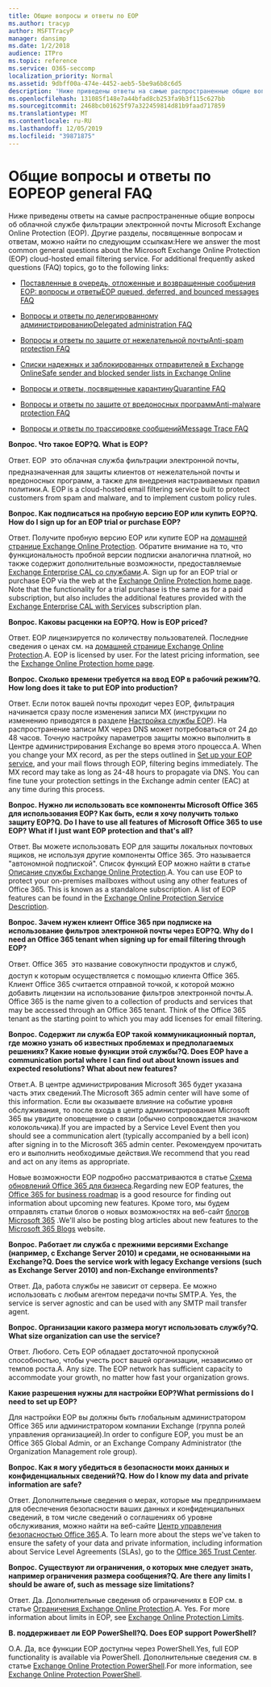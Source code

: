 ```yaml
---
title: Общие вопросы и ответы по EOP
ms.author: tracyp
author: MSFTTracyP
manager: dansimp
ms.date: 1/2/2018
audience: ITPro
ms.topic: reference
ms.service: O365-seccomp
localization_priority: Normal
ms.assetid: 9dbff00a-474e-4452-aeb5-5be9a6b8c6d5
description: 'Ниже приведены ответы на самые распространенные общие вопросы об облачной службе фильтрации электронной почты Microsoft Exchange Online Protection (EOP). Другие разделы, посвященные вопросам и ответам, можно найти по следующим ссылкам:'
ms.openlocfilehash: 131085f148e7a44bfad8cb253fa9b3f115c627bb
ms.sourcegitcommit: 2468bcb01625f97a322459814d81b9faad717859
ms.translationtype: MT
ms.contentlocale: ru-RU
ms.lasthandoff: 12/05/2019
ms.locfileid: "39871875"
---
```

# <a name="eop-general-faq"></a><span data-ttu-id="5751b-104">Общие вопросы и ответы по EOP</span><span class="sxs-lookup"><span data-stu-id="5751b-104">EOP general FAQ</span></span>

<span data-ttu-id="5751b-p102">Ниже приведены ответы на самые распространенные общие вопросы об облачной службе фильтрации электронной почты Microsoft Exchange Online Protection (EOP). Другие разделы, посвященные вопросам и ответам, можно найти по следующим ссылкам:</span><span class="sxs-lookup"><span data-stu-id="5751b-p102">Here we answer the most common general questions about the Microsoft Exchange Online Protection (EOP) cloud-hosted email filtering service. For additional frequently asked questions (FAQ) topics, go to the following links:</span></span>

- [<span data-ttu-id="5751b-107">Поставленные в очередь, отложенные и возвращенные сообщения EOP: вопросы и ответы</span><span class="sxs-lookup"><span data-stu-id="5751b-107">EOP queued, deferred, and bounced messages FAQ</span></span>](eop-queued-deferred-and-bounced-messages-faq.md)

- [<span data-ttu-id="5751b-108">Вопросы и ответы по делегированному администрированию</span><span class="sxs-lookup"><span data-stu-id="5751b-108">Delegated administration FAQ</span></span>](delegated-administration-faq.md)

- [<span data-ttu-id="5751b-109">Вопросы и ответы по защите от нежелательной почты</span><span class="sxs-lookup"><span data-stu-id="5751b-109">Anti-spam protection FAQ</span></span>](anti-spam-protection-faq.md)

- [<span data-ttu-id="5751b-110">Списки надежных и заблокированных отправителей в Exchange Online</span><span class="sxs-lookup"><span data-stu-id="5751b-110">Safe sender and blocked sender lists in Exchange Online</span></span>](safe-sender-and-blocked-sender-lists-faq.md)

- [<span data-ttu-id="5751b-111">Вопросы и ответы, посвященные карантину</span><span class="sxs-lookup"><span data-stu-id="5751b-111">Quarantine FAQ</span></span>](quarantine-faq.md)

- [<span data-ttu-id="5751b-112">Вопросы и ответы по защите от вредоносных программ</span><span class="sxs-lookup"><span data-stu-id="5751b-112">Anti-malware protection FAQ</span></span>](anti-malware-protection-faq-eop.md)

- [<span data-ttu-id="5751b-113">Вопросы и ответы по трассировке сообщений</span><span class="sxs-lookup"><span data-stu-id="5751b-113">Message Trace FAQ</span></span>](https://docs.microsoft.com/exchange/monitoring/trace-an-email-message/message-trace-faq)

<span data-ttu-id="5751b-114">**Вопрос. Что такое EOP?**</span><span class="sxs-lookup"><span data-stu-id="5751b-114">**Q. What is EOP?**</span></span>

<span data-ttu-id="5751b-p103">Ответ. EOP  это облачная служба фильтрации электронной почты, предназначенная для защиты клиентов от нежелательной почты и вредоносных программ, а также для внедрения настраиваемых правил политики.</span><span class="sxs-lookup"><span data-stu-id="5751b-p103">A. EOP is a cloud-hosted email filtering service built to protect customers from spam and malware, and to implement custom policy rules.</span></span>

<span data-ttu-id="5751b-117">**Вопрос. Как подписаться на пробную версию EOP или купить EOP?**</span><span class="sxs-lookup"><span data-stu-id="5751b-117">**Q. How do I sign up for an EOP trial or purchase EOP?**</span></span>

<span data-ttu-id="5751b-p104">Ответ. Получите пробную версию EOP или купите EOP на [домашней странице Exchange Online Protection](https://products.office.com/exchange/exchange-email-security-spam-protection). Обратите внимание на то, что функциональность пробной версии подписки аналогична платной, но также содержит дополнительные возможности, предоставляемые [Exchange Enterprise CAL со службами](https://products.office.com/exchange/microsoft-exchange-server-licensing-licensing-overview).</span><span class="sxs-lookup"><span data-stu-id="5751b-p104">A. Sign up for an EOP trial or purchase EOP via the web at the [Exchange Online Protection home page](https://products.office.com/exchange/exchange-email-security-spam-protection). Note that the functionality for a trial purchase is the same as for a paid subscription, but also includes the additional features provided with the [Exchange Enterprise CAL with Services](https://products.office.com/exchange/microsoft-exchange-server-licensing-licensing-overview) subscription plan.</span></span>

<span data-ttu-id="5751b-121">**Вопрос. Каковы расценки на EOP?**</span><span class="sxs-lookup"><span data-stu-id="5751b-121">**Q. How is EOP priced?**</span></span>

<span data-ttu-id="5751b-p105">Ответ. EOP лицензируется по количеству пользователей. Последние сведения о ценах см. на [домашней странице Exchange Online Protection](https://products.office.com/exchange/exchange-email-security-spam-protection).</span><span class="sxs-lookup"><span data-stu-id="5751b-p105">A. EOP is licensed by user. For the latest pricing information, see the [Exchange Online Protection home page](https://products.office.com/exchange/exchange-email-security-spam-protection).</span></span>

<span data-ttu-id="5751b-125">**Вопрос. Сколько времени требуется на ввод EOP в рабочий режим?**</span><span class="sxs-lookup"><span data-stu-id="5751b-125">**Q. How long does it take to put EOP into production?**</span></span>

<span data-ttu-id="5751b-p106">Ответ. Если поток вашей почты проходит через EOP, фильтрация начинается сразу после изменения записи MX (инструкции по изменению приводятся в разделе [Настройка службы EOP](set-up-your-eop-service.md)). На распространение записи MX через DNS может потребоваться от 24 до 48 часов. Точную настройку параметров защиты можно выполнить в Центре администрирования Exchange во время этого процесса.</span><span class="sxs-lookup"><span data-stu-id="5751b-p106">A. When you change your MX record, as per the steps outlined in [Set up your EOP service](set-up-your-eop-service.md), and your mail flows through EOP, filtering begins immediately. The MX record may take as long as 24-48 hours to propagate via DNS. You can fine tune your protection settings in the Exchange admin center (EAC) at any time during this process.</span></span>

<span data-ttu-id="5751b-130">**Вопрос. Нужно ли использовать все компоненты Microsoft Office 365 для использования EOP? Как быть, если я хочу получить только защиту EOP?**</span><span class="sxs-lookup"><span data-stu-id="5751b-130">**Q. Do I have to use all features of Microsoft Office 365 to use EOP? What if I just want EOP protection and that's all?**</span></span>

<span data-ttu-id="5751b-p107">Ответ. Вы можете использовать EOP для защиты локальных почтовых ящиков, не используя другие компоненты Office 365. Это называется "автономной подпиской". Список функций EOP можно найти в статье [Описание службы Exchange Online Protection](https://docs.microsoft.com/office365/servicedescriptions/exchange-online-protection-service-description/exchange-online-protection-service-description).</span><span class="sxs-lookup"><span data-stu-id="5751b-p107">A. You can use EOP to protect your on-premises mailboxes without using any other features of Office 365. This is known as a standalone subscription. A list of EOP features can be found in the [Exchange Online Protection Service Description](https://docs.microsoft.com/office365/servicedescriptions/exchange-online-protection-service-description/exchange-online-protection-service-description).</span></span>

<span data-ttu-id="5751b-135">**Вопрос. Зачем нужен клиент Office 365 при подписке на использование фильтров электронной почты через EOP?**</span><span class="sxs-lookup"><span data-stu-id="5751b-135">**Q. Why do I need an Office 365 tenant when signing up for email filtering through EOP?**</span></span>

<span data-ttu-id="5751b-p108">Ответ. Office 365  это название совокупности продуктов и служб, доступ к которым осуществляется с помощью клиента Office 365. Клиент Office 365 считается отправной точкой, к которой можно добавить лицензии на использование фильтров электронной почты.</span><span class="sxs-lookup"><span data-stu-id="5751b-p108">A. Office 365 is the name given to a collection of products and services that may be accessed through an Office 365 tenant. Think of the Office 365 tenant as the starting point to which you may add licenses for email filtering.</span></span>

<span data-ttu-id="5751b-139">**Вопрос. Содержит ли служба EOP такой коммуникационный портал, где можно узнать об известных проблемах и предполагаемых решениях? Какие новые функции этой службы?**</span><span class="sxs-lookup"><span data-stu-id="5751b-139">**Q. Does EOP have a communication portal where I can find out about known issues and expected resolutions? What about new features?**</span></span>

<span data-ttu-id="5751b-140">Ответ.</span><span class="sxs-lookup"><span data-stu-id="5751b-140">A.</span></span> <span data-ttu-id="5751b-141">В центре администрирования Microsoft 365 будет указана часть этих сведений.</span><span class="sxs-lookup"><span data-stu-id="5751b-141">The Microsoft 365 admin center will have some of this information.</span></span> <span data-ttu-id="5751b-142">Если вы оказываете влияние на событие уровня обслуживания, то после входа в центр администрирования Microsoft 365 вы увидите оповещение о связи (обычно сопровождается значком колокольчика).</span><span class="sxs-lookup"><span data-stu-id="5751b-142">If you are impacted by a Service Level Event then you should see a communication alert (typically accompanied by a bell icon) after signing in to the Microsoft 365 admin center.</span></span> <span data-ttu-id="5751b-143">Рекомендуем прочитать его и выполнить необходимые действия.</span><span class="sxs-lookup"><span data-stu-id="5751b-143">We recommend that you read and act on any items as appropriate.</span></span>

<span data-ttu-id="5751b-144">Новые возможности EOP подробно рассматриваются в статье [Схема обновлений Office 365 для бизнеса](https://www.microsoft.com/microsoft-365/roadmap?filters=O365).</span><span class="sxs-lookup"><span data-stu-id="5751b-144">Regarding new EOP features, the [Office 365 for business roadmap](https://www.microsoft.com/microsoft-365/roadmap?filters=O365) is a good resource for finding out information about upcoming new features.</span></span> <span data-ttu-id="5751b-145">Кроме того, мы будем отправлять статьи блогов о новых возможностях на веб-сайт [блогов Microsoft 365](https://www.microsoft.com/microsoft-365/blog/) .</span><span class="sxs-lookup"><span data-stu-id="5751b-145">We'll also be posting blog articles about new features to the [Microsoft 365 Blogs](https://www.microsoft.com/microsoft-365/blog/) website.</span></span>

<span data-ttu-id="5751b-146">**Вопрос. Работает ли служба с прежними версиями Exchange (например, с Exchange Server 2010) и средами, не основанными на Exchange?**</span><span class="sxs-lookup"><span data-stu-id="5751b-146">**Q. Does the service work with legacy Exchange versions (such as Exchange Server 2010) and non-Exchange environments?**</span></span>

<span data-ttu-id="5751b-p111">Ответ. Да, работа службы не зависит от сервера. Ее можно использовать с любым агентом передачи почты SMTP.</span><span class="sxs-lookup"><span data-stu-id="5751b-p111">A. Yes, the service is server agnostic and can be used with any SMTP mail transfer agent.</span></span>

<span data-ttu-id="5751b-149">**Вопрос. Организации какого размера могут использовать службу?**</span><span class="sxs-lookup"><span data-stu-id="5751b-149">**Q. What size organization can use the service?**</span></span>

<span data-ttu-id="5751b-p112">Ответ. Любого. Сеть EOP обладает достаточной пропускной способностью, чтобы учесть рост вашей организации, независимо от темпов роста.</span><span class="sxs-lookup"><span data-stu-id="5751b-p112">A. Any size. The EOP network has sufficient capacity to accommodate your growth, no matter how fast your organization grows.</span></span>

<span data-ttu-id="5751b-153">**Какие разрешения нужны для настройки EOP?**</span><span class="sxs-lookup"><span data-stu-id="5751b-153">**What permissions do I need to set up EOP?**</span></span>

<span data-ttu-id="5751b-154">Для настройки EOP вы должны быть глобальным администратором Office 365 или администратором компании Exchange (группа ролей управления организацией).</span><span class="sxs-lookup"><span data-stu-id="5751b-154">In order to configure EOP, you must be an Office 365 Global Admin, or an Exchange Company Administrator (the Organization Management role group).</span></span>

<span data-ttu-id="5751b-155">**Вопрос. Как я могу убедиться в безопасности моих данных и конфиденциальных сведений?**</span><span class="sxs-lookup"><span data-stu-id="5751b-155">**Q. How do I know my data and private information are safe?**</span></span>

<span data-ttu-id="5751b-p113">Ответ. Дополнительные сведения о мерах, которые мы предпринимаем для обеспечения безопасности ваших данных и конфиденциальных сведений, в том числе сведений о соглашениях об уровне обслуживания, можно найти на веб-сайте [Центр управления безопасностью Office 365](https://www.microsoft.com/trust-center).</span><span class="sxs-lookup"><span data-stu-id="5751b-p113">A. To learn more about the steps we've taken to ensure the safety of your data and private information, including information about Service Level Agreements (SLAs), go to the [Office 365 Trust Center](https://www.microsoft.com/trust-center).</span></span>

<span data-ttu-id="5751b-158">**Вопрос. Существуют ли ограничения, о которых мне следует знать, например ограничения размера сообщения?**</span><span class="sxs-lookup"><span data-stu-id="5751b-158">**Q. Are there any limits I should be aware of, such as message size limitations?**</span></span>

<span data-ttu-id="5751b-p114">Ответ. Да. Дополнительные сведения об ограничениях в EOP см. в статье [Ограничения Exchange Online Protection](https://docs.microsoft.com/office365/servicedescriptions/exchange-online-protection-service-description/exchange-online-protection-limits).</span><span class="sxs-lookup"><span data-stu-id="5751b-p114">A. Yes. For more information about limits in EOP, see [Exchange Online Protection Limits](https://docs.microsoft.com/office365/servicedescriptions/exchange-online-protection-service-description/exchange-online-protection-limits).</span></span>

<span data-ttu-id="5751b-162">**В. поддерживает ли EOP PowerShell?**</span><span class="sxs-lookup"><span data-stu-id="5751b-162">**Q. Does EOP support PowerShell?**</span></span>

<span data-ttu-id="5751b-163">О.</span><span class="sxs-lookup"><span data-stu-id="5751b-163">A.</span></span> <span data-ttu-id="5751b-164">Да, все функции EOP доступны через PowerShell.</span><span class="sxs-lookup"><span data-stu-id="5751b-164">Yes, full EOP functionality is available via PowerShell.</span></span> <span data-ttu-id="5751b-165">Дополнительные сведения см. в статье [Exchange Online Protection PowerShell](https://docs.microsoft.com/powershell/exchange/exchange-eop/exchange-online-protection-powershell).</span><span class="sxs-lookup"><span data-stu-id="5751b-165">For more information, see [Exchange Online Protection PowerShell](https://docs.microsoft.com/powershell/exchange/exchange-eop/exchange-online-protection-powershell).</span></span>
